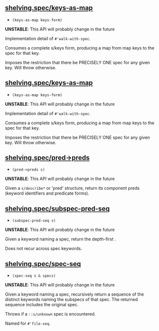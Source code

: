 ## [shelving.spec/keys-as-map](shelving/spec.clj#L12)
 - `(keys-as-map keys-form)`

**UNSTABLE**: This API will probably change in the future

Implementation detail of `#'walk-with-spec`.

Consumes a complete s/keys form, producing a map from map keys to the spec for that key.

Imposes the restriction that there be PRECISELY ONE spec for any given key. Will throw otherwise.

## [shelving.spec/keys-as-map](shelving/spec.clj#L13)
 - `(keys-as-map keys-form)`

**UNSTABLE**: This API will probably change in the future

Implementation detail of `#'walk-with-spec`.

Consumes a complete s/keys form, producing a map from map keys to the spec for that key.

Imposes the restriction that there be PRECISELY ONE spec for any given key. Will throw otherwise.

## [shelving.spec/pred->preds](shelving/spec.clj#L30)
 - `(pred->preds s)`

**UNSTABLE**: This API will probably change in the future

Given a `s/describe*` or 'pred' structure, return its component preds (keyword identifiers and predicate forms).

## [shelving.spec/subspec-pred-seq](shelving/spec.clj#L50)
 - `(subspec-pred-seq s)`

**UNSTABLE**: This API will probably change in the future

Given a keyword naming a spec, return the depth-first .

Does not recur across spec keywords.

## [shelving.spec/spec-seq](shelving/spec.clj#L64)
 - `(spec-seq s & specs)`

**UNSTABLE**: This API will probably change in the future

Given a keyword naming a spec, recursively return a sequence of the distinct keywords naming the subspecs of that spec. The returned sequence includes the original spec.

Throws if a `::s/unknown` spec is encountered.

Named for `#'file-seq`.


